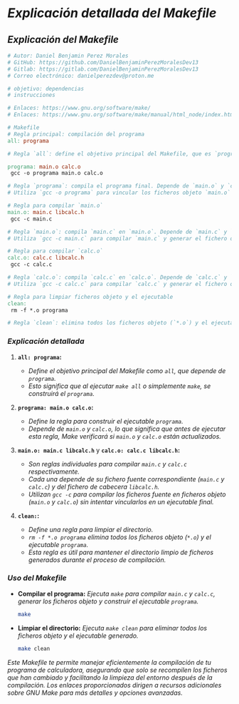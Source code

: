 # ***Explicación detallada del Makefile***

## ***Explicación del Makefile***

```makefile
# Autor: Daniel Benjamin Perez Morales
# GitHub: https://github.com/DanielBenjaminPerezMoralesDev13
# Gitlab: https://gitlab.com/DanielBenjaminPerezMoralesDev13
# Correo electrónico: danielperezdev@proton.me

# objetivo: dependencias
# instrucciones

# Enlaces: https://www.gnu.org/software/make/
# Enlaces: https://www.gnu.org/software/make/manual/html_node/index.html

# Makefile
# Regla principal: compilación del programa
all: programa

# Regla `all`: define el objetivo principal del Makefile, que es `programa`.

programa: main.o calc.o
 gcc -o programa main.o calc.o

# Regla `programa`: compila el programa final. Depende de `main.o` y `calc.o`.
# Utiliza `gcc -o programa` para vincular los ficheros objeto `main.o` y `calc.o` en un ejecutable llamado `programa`.

# Regla para compilar `main.o`
main.o: main.c libcalc.h
 gcc -c main.c

# Regla `main.o`: compila `main.c` en `main.o`. Depende de `main.c` y `libcalc.h`.
# Utiliza `gcc -c main.c` para compilar `main.c` y generar el fichero objeto `main.o`.

# Regla para compilar `calc.o`
calc.o: calc.c libcalc.h
 gcc -c calc.c

# Regla `calc.o`: compila `calc.c` en `calc.o`. Depende de `calc.c` y `libcalc.h`.
# Utiliza `gcc -c calc.c` para compilar `calc.c` y generar el fichero objeto `calc.o`.

# Regla para limpiar ficheros objeto y el ejecutable
clean:
 rm -f *.o programa

# Regla `clean`: elimina todos los ficheros objeto (`*.o`) y el ejecutable `programa`.
```

### ***Explicación detallada***

1. **`all: programa`:**
   - *Define el objetivo principal del Makefile como `all`, que depende de `programa`.*
   - *Esto significa que al ejecutar `make all` o simplemente `make`, se construirá el `programa`.*

2. **`programa: main.o calc.o`:**
   - *Define la regla para construir el ejecutable `programa`.*
   - *Depende de `main.o` y `calc.o`, lo que significa que antes de ejecutar esta regla, Make verificará si `main.o` y `calc.o` están actualizados.*

3. **`main.o: main.c libcalc.h`** y **`calc.o: calc.c libcalc.h`:**
   - *Son reglas individuales para compilar `main.c` y `calc.c` respectivamente.*
   - *Cada una depende de su fichero fuente correspondiente (`main.c` y `calc.c`) y del fichero de cabecera `libcalc.h`.*
   - *Utilizan `gcc -c` para compilar los ficheros fuente en ficheros objeto (`main.o` y `calc.o`) sin intentar vincularlos en un ejecutable final.*

4. **`clean:`:**
   - *Define una regla para limpiar el directorio.*
   - *`rm -f *.o programa` elimina todos los ficheros objeto (`*.o`) y el ejecutable `programa`.*
   - *Esta regla es útil para mantener el directorio limpio de ficheros generados durante el proceso de compilación.*

### ***Uso del Makefile***

- **Compilar el programa:** *Ejecuta `make` para compilar `main.c` y `calc.c`, generar los ficheros objeto y construir el ejecutable `programa`.*
  
  ```bash
  make
  ```

- **Limpiar el directorio:** *Ejecuta `make clean` para eliminar todos los ficheros objeto y el ejecutable generado.*
  
  ```bash
  make clean
  ```

*Este Makefile te permite manejar eficientemente la compilación de tu programa de calculadora, asegurando que solo se recompilen los ficheros que han cambiado y facilitando la limpieza del entorno después de la compilación. Los enlaces proporcionados dirigen a recursos adicionales sobre GNU Make para más detalles y opciones avanzadas.*
